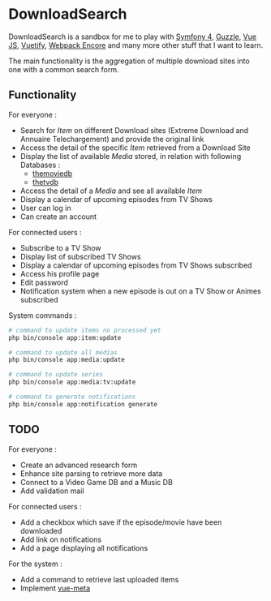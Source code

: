 # DownloadSearch

DownloadSearch is a sandbox for me to play with [Symfony 4](https://symfony.com/), [Guzzle](http://docs.guzzlephp.org/en/stable/), [Vue JS](https://vuejs.org/), [Vuetify](https://vuetifyjs.com/), [Webpack Encore](https://symfony.com/doc/current/frontend.html) and many more other stuff that I want to learn.

The main functionality is the aggregation of multiple download sites into one with a common search form.

## Functionality
For everyone : 
* Search for *Item* on different Download sites (Extreme Download and Annuaire Telechargement) and provide the original link
* Access the detail of the specific *Item* retrieved from a Download Site
* Display the list of available *Media* stored, in relation with following Databases : 
    * [themoviedb](https://www.themoviedb.org/?language=fr)
    * [thetvdb](https://www.thetvdb.com/)
* Access the detail of a *Media* and see all available *Item*
* Display a calendar of upcoming episodes from TV Shows
* User can log in
* Can create an account

For connected users : 
* Subscribe to a TV Show
* Display list of subscribed TV Shows
* Display a calendar of upcoming episodes from TV Shows subscribed
* Access his profile page
* Edit password
* Notification system when a new episode is out on a TV Show or Animes subscribed

System commands : 
```bash
# command to update items no processed yet
php bin/console app:item:update

# command to update all medias
php bin/console app:media:update

# command to update series
php bin/console app:media:tv:update

# command to generate notifications
php bin/console app:notification generate
```

## TODO
For everyone : 
* Create an advanced research form
* Enhance site parsing to retrieve more data
* Connect to a Video Game DB and a Music DB
* Add validation mail

For connected users : 
* Add a checkbox which save if the episode/movie have been downloaded
* Add link on notifications
* Add a page displaying all notifications

For the system :
* Add a command to retrieve last uploaded items
* Implement [vue-meta](https://github.com/nuxt/vue-meta)
